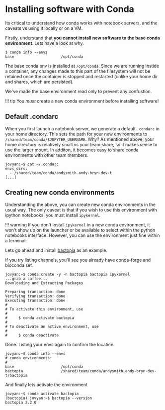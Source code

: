 # Installing software with Conda

Its critical to understand how conda works with notebook servers, and the caveats vs using it locally or on a VM.

Firstly, understand that **you cannot install new software to the base conda environment**. Lets have a look at why.

```console
$ conda info --envs
base                     /opt/conda
```

The base conda env is installed at `/opt/conda`. Since we are running instide a container, any changes made to this part of the filesystem will not be retained once the container is stopped and restarted (unlike your home dir and shares, which are persisted).

We've made the base environment read only to prevent any confustion.

<!-- prettier-ignore -->
!!! tip
    You *must* create a new conda environment before installing software!

## Default .condarc

When you first launch a notebook server, we generate a default `.condarc` in your home directory. This sets the path for your new environments to `/shared/team/conda/$JUPYTER_USERNAME`. Why? As mentioned above, your home directory is relatively small vs your team share, so it makes sense to use the larger mount. In additon, it becomes easy to share conda environments with other team members.

```console
jovyan:~$ cat ~/.condarc
envs_dirs:
  - /shared/team/conda/andysmith.andy-bryn-dev-t
[...]
```

## Creating new conda environments

Understanding the above, you can create new conda environments in the usual way. The only caveat is that if you wish to use this environment with ipython notebooks, you must install `ipykernel`.

<!-- prettier-ignore -->
!!! warning
    If you don't install `ipykernel` in a new conda environment, it won't show up on the launcher or be available to select within the python notebooks interface. However, you can use the environment just fine within a terminal.

Lets go ahead and install [bactopia](https://bactopia.github.io/v2.2.0/quick-start/) as an example.

If you try listing channels, you'll see you already have conda-forge and bioconda set.

```console
jovyan:~$ conda create -y -n bactopia bactopia ipykernel
...grab a coffee...
Downloading and Extracting Packages

Preparing transaction: done
Verifying transaction: done
Executing transaction: done
#
# To activate this environment, use
#
#     $ conda activate bactopia
#
# To deactivate an active environment, use
#
#     $ conda deactivate
```

Done. Listing your envs again to confirm the location:

```console
jovyan:~$ conda info --envs
# conda environments:
#
base                     /opt/conda
bactopia                 /shared/team/conda/andysmith.andy-bryn-dev-t/bactopia
```

And finally lets activate the environment

```console
jovyan:~$ conda activate bactopia
(bactopia) jovyan:~$ bactopia --version
bactopia 2.2.0
```
